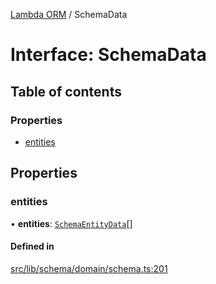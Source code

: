 [Lambda ORM](../README.md) / SchemaData

# Interface: SchemaData

## Table of contents

### Properties

- [entities](SchemaData.md#entities)

## Properties

### entities

• **entities**: [`SchemaEntityData`](SchemaEntityData.md)[]

#### Defined in

[src/lib/schema/domain/schema.ts:201](https://github.com/lambda-orm/lambdaorm-base/blob/8749c37/src/lib/schema/domain/schema.ts#L201)
